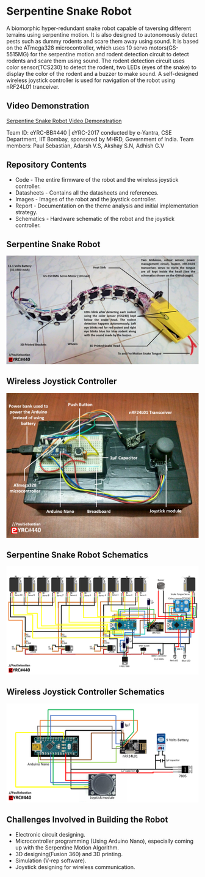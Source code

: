 # Serpentine Snake Robot
A biomorphic hyper-redundant snake robot capable of taversing different terrains using serpentine motion. It is also designed to autonomously detect pests such as dummy rodents and scare them away using sound. It is based on the ATmega328 microcontroller, which uses 10 servo motors(GS-5515MG) for the serpentine motion and rodent detection circuit to detect rodents and scare them using sound. The rodent detection circuit uses color sensor(TCS230) to detect the rodent, two LEDs (eyes of the snake) to display the color of the rodent and a buzzer to make sound. A self-designed wireless joystick controller is used for navigation of the robot using nRF24L01 tranceiver.

## Video Demonstration
[Serpentine Snake Robot Video Demonstration](../blob/master/LICENSE)

Team ID: eYRC-BB#440 | eYRC-2017 conducted by e-Yantra, CSE Department, IIT Bombay, sponsored by MHRD, Government of India.
Team members: Paul Sebastian, Adarsh V.S, Akshay S.N, Adhish G.V

## Repository Contents
* Code - The entire firmware of the robot and the wireless joystick controller.
* Datasheets - Contains all the datasheets and references.
* Images - Images of the robot and the joystick controller.
* Report - Documentation on the theme analysis and initial implementation strategy.
* Schematics - Hardware schematic of the robot and the joystick controller.

## Serpentine Snake Robot
![alt tag](https://github.com/paulsebastian97/Serpentine-Snake-Robot/blob/master/Images/Serpentine%20Snake%20Robot.png)

## Wireless Joystick Controller
![alt tag](https://github.com/paulsebastian97/Serpentine-Snake-Robot/blob/master/Images/Wireless%20Joystick%20Controller.PNG)

## Serpentine Snake Robot Schematics
![alt tag](https://github.com/paulsebastian97/Serpentine-Snake-Robot/blob/master/Schematics/Serpentine%20Snake%20Robot%20Schematics.png)

## Wireless Joystick Controller Schematics
![alt tag](https://github.com/paulsebastian97/Serpentine-Snake-Robot/blob/master/Schematics/Wireless%20Joystick%20Controller%20Schematics.PNG)

## Challenges Involved in Building the Robot
* Electronic circuit designing.
* Microcontroller programming (Using Arduino Nano), especially coming up with the Serpentine Motion Algorithm.
* 3D designing(Fusion 360) and 3D printing.
* Simulation (V-rep software).
* Joystick designing for wireless communication.
